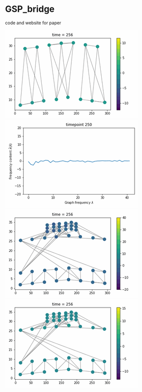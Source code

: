 # GSP_bridge
code and website for paper

![](images/vibrations.gif)
![](images/fourierexample.gif)
![](images/TVplot.gif)
![](images/vibrationtest.gif)
